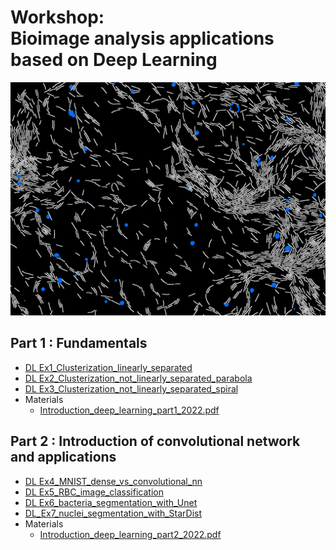 # Workshop: <br> Bioimage analysis applications based on Deep Learning 

<div class="begin-examples"></div>

<img src="figures/Segmentation_example.png" style="zoom: 50%;" />



## Part 1 : Fundamentals

* [DL Ex1_Clusterization_linearly_separated](https://colab.research.google.com/github/jbfiche/Deep-Learning-formation/blob/master/2022/Deep_learning_part_1/Ex1_Clusterization_linearly_separated.ipynb)
* [DL Ex2_Clusterization_not_linearly_separated_parabola](https://colab.research.google.com/github/jbfiche/Deep-Learning-formation/blob/master/2022/Deep_learning_part_1/Ex2_Clusterization_not_linearly_separated_parabola.ipynb)
* [DL Ex3_Clusterization_not_linearly_separated_spiral](https://colab.research.google.com/github/jbfiche/Deep-Learning-formation/blob/master/2022/Deep_learning_part_1/Ex3_Clusterization_not_linearly_separated_spiral.ipynb)
* Materials
  * [Introduction_deep_learning_part1_2022.pdf](https://colab.research.google.com/github/jbfiche/Deep-Learning-formation/blob/master/2022/Deep_learning_part_1/Introduction_deep_learning_part1_2022.pdf)



## Part 2 : Introduction of convolutional network and applications

* [DL Ex4_MNIST_dense_vs_convolutional_nn](https://colab.research.google.com/github/jbfiche/Deep-Learning-formation/blob/master/2022/Deep_learning_part_2/Ex4_MNIST_dense_vs_convolutional_nn.ipynb)
* [DL Ex5_RBC_image_classification](https://colab.research.google.com/github/jbfiche/Deep-Learning-formation/blob/master/2022/Deep_learning_part_2/Ex5_RBC_image_classification.ipynb)
* [DL Ex6_bacteria_segmentation_with_Unet](https://colab.research.google.com/github/jbfiche/Deep-Learning-formation/blob/master/2022/Deep_learning_part_2/Ex6_bacteria_segmentation_unet.ipynb)
* [DL_Ex7_nuclei_segmentation_with_StarDist](https://colab.research.google.com/github/jbfiche/Deep-Learning-formation/blob/master/2022/Deep_learning_part_2/Ex7_nuclei_segmentation_stardist.ipynb)
* Materials
  * [Introduction_deep_learning_part2_2022.pdf](https://colab.research.google.com/github/jbfiche/Deep-Learning-formation/blob/master/2022/Deep_learning_part_2/Introduction_deep_learning_part2_2022.pdf) 

<div class="end-examples"></div>
